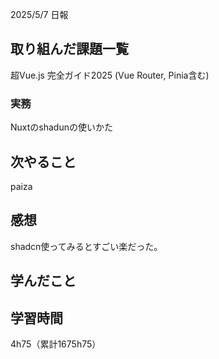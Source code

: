 2025/5/7 日報
## 取り組んだ課題一覧
超Vue.js 完全ガイド2025 (Vue Router, Pinia含む)


### 実務
Nuxtのshadunの使いかた


## 次やること
paiza



## 感想
shadcn使ってみるとすごい楽だった。


## 学んだこと


## 学習時間
4h75（累計1675h75）
